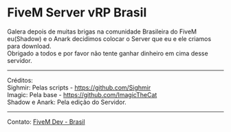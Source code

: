 # FiveM Server vRP Brasil  
Galera depois de muitas brigas na comunidade Brasileira do FiveM eu(Shadow) e o Anark decidimos colocar o Server que eu e ele criamos para download.  
Obrigado a todos e por favor não tente ganhar dinheiro em cima desse servidor.  
**************************************************************************************************************************************
Créditos:  
Sighmir: Pelas scripts - https://github.com/Sighmir  
Imagic: Pela base - https://github.com/ImagicTheCat  
Shadow e Anark: Pela edição do Servidor.  
**************************************************************************************************************************************
Contato: [FiveM Dev - Brasil](https://discord.gg/QHT9dVz)
